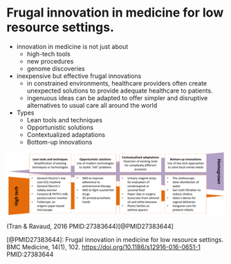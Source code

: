 # Frugal innovation in medicine for low resource settings.

- innovation in medicine is not just about 
    - high-tech tools
    - new procedures
    - genome discoveries
- inexpensive but effective frugal innovations
    - in constrained environments, healthcare providers often create unexpected solutions to provide adequate healthcare to patients.
    - ingenuous ideas can be adapted to offer simpler and disruptive alternatives to usual care all around the world
- Types
    - Lean tools and techniques
    - Opportunistic solutions
    - Contextualized adaptations
    - Bottom-up innovations

![](Frugal%20innovation/2023-01-25-15-58-00.png)

(Tran & Ravaud, 2016 PMID:27383644)[@PMID27383644]



[@PMID27383644]: Frugal innovation in medicine for low resource settings. BMC Medicine, 14(1), 102. https://doi.org/10.1186/s12916-016-0651-1 PMID:27383644